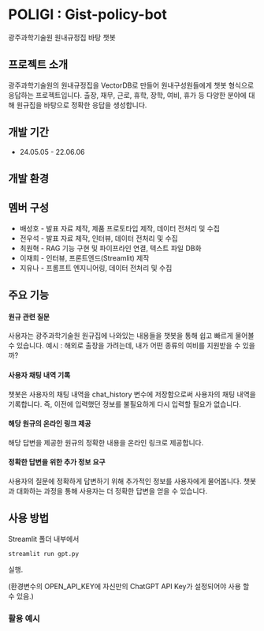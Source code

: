 # POLIGI : Gist-policy-bot
광주과학기술원 원내규정집 바탕 챗봇

## 프로젝트 소개
광주과학기술원의 원내규정집을 VectorDB로 만들어 원내구성원들에게 챗봇 형식으로 응답하는 프로젝트입니다. 출장, 재무, 근로, 휴학, 장학, 여비, 휴가 등 다양한 분야에 대해 원규집을 바탕으로 정확한 응답을 생성합니다.

## 개발 기간
* 24.05.05 - 22.06.06

## 개발 환경

## 멤버 구성
- 배성호 - 발표 자료 제작, 제품 프로토타입 제작, 데이터 전처리 및 수집
- 전우석 - 발표 자료 제작, 인터뷰, 데이터 전처리 및 수집
- 최원혁 - RAG 기능 구현 및 파이프라인 연결, 텍스트 파일 DB화
- 이재희 - 인터뷰, 프론트엔드(Streamlit) 제작
- 지유나 - 프롬프트 엔지니어링, 데이터 전처리 및 수집
  
## 주요 기능
#### 원규 관련 질문
사용자는 광주과학기술원 원규집에 나와있는 내용들을 챗봇을 통해 쉽고 빠르게 물어볼 수 있습니다.
예시 : 해외로 출장을 가려는데, 내가 어떤 종류의 여비를 지원받을 수 있을까?
#### 사용자 채팅 내역 기록
챗봇은 사용자의 채팅 내역을 chat_history 변수에 저장함으로써 사용자의 채팅 내역을 기록합니다. 즉, 이전에 입력했던 정보를 불필요하게 다시 입력할 필요가 없습니다.
#### 해당 원규의 온라인 링크 제공
해당 답변을 제공한 원규의 정확한 내용을 온라인 링크로 제공합니다.
#### 정확한 답변을 위한 추가 정보 요구
사용자의 질문에 정확하게 답변하기 위해 추가적인 정보를 사용자에게 물어봅니다. 챗봇과 대화하는 과정을 통해 사용자는 더 정확한 답변을 얻을 수 있습니다.
## 사용 방법
Streamlit 폴더 내부에서
```
streamlit run gpt.py
```
실행.

(환경변수의 OPEN_API_KEY에 자신만의 ChatGPT API Key가 설정되어야 사용 할 수 있음.)

### 활용 예시

